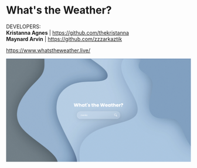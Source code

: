 # What's the Weather?
DEVELOPERS: <br/>
**Kristanna Agnes** | https://github.com/thekristanna <br/>
**Maynard Arvin** | https://github.com/zzzarkaztik

https://www.whatstheweather.live/

![Website Preview](img/screenshot-whatstheweather.png)
